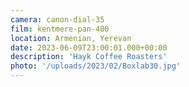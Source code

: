 ```yaml
---
camera: canon-dial-35
film: kentmere-pan-400
location: Armenian, Yerevan
date: 2023-06-09T23:00:01.000+00:00
description: 'Hayk Coffee Roasters'
photo: '/uploads/2023/02/Boxlab30.jpg'
---
```


